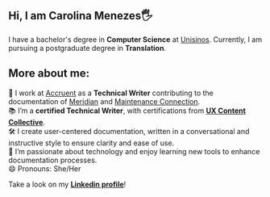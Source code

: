 ## Hi, I am Carolina Menezes🖐️

I have a bachelor's degree in **Computer Science** at [Unisinos](https://www.unisinos.br/). Currently, I am pursuing a postgraduate degree in **Translation**.

## More about me:
🔭 I work at [Accruent](https://www.accruent.com/) as a **Technical Writer** contributing to the documentation of [Meridian](https://help.accruent.com/meridian/Content/main_home.htm?tocpath=_____1) and [Maintenance Connection](https://help.accruent.com/mc/Content/MCUserGuide/Online%20Help/0_ONLINEHELP.htm).  
📚 I’m a **certified Technical Writer**, with certifications from [**UX Content Collective**](https://uxcontent.com/uxcc-graduate-profile-page/carolina-menezes/).  
🛠️ I create user-centered documentation, written in a conversational and instructive style to ensure clarity and ease of use.  
🚀 I’m passionate about technology and enjoy learning new tools to enhance documentation processes.  
😄 Pronouns: She/Her   
  
Take a look on my [**Linkedin profile**](https://www.linkedin.com/in/carol-smenezes/)!
